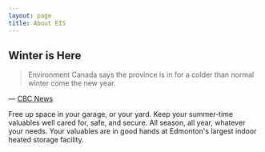 ```yaml
---
layout: page
title: About EIS
---
```

## Winter is Here

> Environment Canada says the province is in for a colder than normal winter come the new year.

&mdash; [CBC News](https://www.cbc.ca/news/canada/calgary/weather-winter-forecast-alberta-calgary-snow-cold-1.5823590)

Free up space in your garage, or your yard.
Keep your summer-time valuables well cared for, safe, and secure.
All season, all year, whatever your needs.
Your valuables are in good hands at Edmonton's largest indoor heated storage facility.
